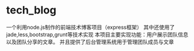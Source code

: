 # tech_blog
一个利用node.js制作的前端技术博客项目（express框架）
其中还使用了jade,less,bootstrap,grunt等技术实现
本项目主要实现功能：用户展示团队信息以及团队分享的文章。
并且提供了后台管理系统用于管理团队成员与文章
